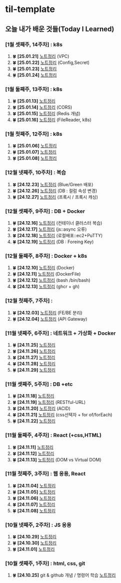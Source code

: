 # til-template

## 오늘 내가 배운 것들(Today I Learned)

### [1월 셋째주, 14주차] : k8s
1. 🍀 **[25.01.21]** [노트정리](https://github.com/boojang/semi-till/blob/main/Jan/25.01.21.md) (VPC)
2. 🍀 **[25.01.22]** [노트정리](https://github.com/boojang/semi-till/blob/main/Jan/25.01.22.md) (Config,Secret)
3. 🍀 **[25.01.23]** [노트정리](https://github.com/boojang/semi-till/blob/main/Jan/25.01.23.md) 
4. 🍀 **[25.01.24]** [노트정리](https://github.com/boojang/semi-till/blob/main/Jan/25.01.24.md)

### [1월 둘째주, 13주차] : k8s
1. 🍀 **[25.01.13]** [노트정리](https://github.com/boojang/semi-till/blob/main/Jan/25.01.13.md)
2. 🍀 **[25.01.14]** [노트정리](https://github.com/boojang/semi-till/blob/main/Jan/25.01.14.md) (CORS)
3. 🍀 **[25.01.15]** [노트정리](https://github.com/boojang/semi-till/blob/main/Jan/25.01.15.md) (Redis 개념)
4. 🍀 **[25.01.16]** [노트정리](https://github.com/boojang/semi-till/blob/main/Jan/25.01.16.md) (FileReader, k8s)

### [1월 첫째주, 12주차] : k8s
1. 🍀 **[25.01.06]** [노트정리](https://github.com/boojang/semi-till/blob/main/Jan/25.01.06.md)
2. 🍀 **[25.01.07]** [노트정리](https://github.com/boojang/semi-till/blob/main/Jan/25.01.07.md)
3. 🍀 **[25.01.08]** [노트정리](https://github.com/boojang/semi-till/blob/main/Jan/25.01.08.md)


### [12월 넷째주, 10주차] : 복습
1. 🍀 **[24.12.23]** [노트정리](https://github.com/boojang/semi-till/blob/main/Dec/24.12.23.md) (Blue/Green 배포)
2. 🍀 **[24.12.26]** [노트정리](https://github.com/boojang/semi-till/blob/main/Dec/24.12.27.md) (DB : 컬럼 속성 변경)
3. 🍀 **[24.12.27]** [노트정리](https://github.com/boojang/semi-till/blob/main/Dec/24.12.27.md) (프록시 / 프록시 캐싱)

### [12월 셋째주, 9주차] : DB + Docker
1. 🍀 **[24.12.16]** [노트정리](https://github.com/boojang/semi-till/blob/main/Dec/24.12.16.md) (컨테이너 클러스터 복습)
2. 🍀 **[24.12.17]** [노트정리](https://github.com/boojang/semi-till/blob/main/Dec/24.12.17.md) (js::async 오류)
3. 🍀 **[24.12.18]** [노트정리](https://github.com/boojang/semi-till/blob/main/Dec/24.12.18.md) (로컬배포::ec2+PuTTY)
4. 🍀 **[24.12.19]** [노트정리](https://github.com/boojang/semi-till/blob/main/Dec/24.12.19.md) (DB : Foreing Key)

### [12월 둘째주, 8주차] : Docker + k8s
1. 🍀 **[24.12.10]** [노트정리](https://github.com/boojang/semi-till/blob/main/Dec/24.12.10.md) (Docker)
2. 🍀 **[24.12.11]** [노트정리](https://github.com/boojang/semi-till/blob/main/Dec/24.12.11.md) (DockerFile)
3. 🍀 **[24.12.12]** [노트정리](https://github.com/boojang/semi-till/blob/main/Dec/24.12.12.md) (bash /bin/bash)
4. 🍀 **[24.12.13]** [노트정리](https://github.com/boojang/semi-till/blob/main/Dec/24.12.13.md) (ghcr + gh)

### [12월 첫째주, 7주차] : 
1. 🍀 **[24.12.03]** [노트정리](https://github.com/boojang/semi-till/blob/main/Dec/24.12.03.md) (FE/BE 분리)
2. 🍀 **[24.12.04]** [노트정리](https://github.com/boojang/semi-till/blob/main/Dec/24.12.04.md) (API Gateway)

### [11월 넷째주, 6주차] : 네트워크 + 가상화 + Docker
1. 🍀 **[24.11.25]** [노트정리](https://github.com/boojang/semi-till/blob/main/Nov/24.11.25.md)
2. 🍀 **[24.11.26]** [노트정리](https://github.com/boojang/semi-till/blob/main/Nov/24.11.26.md)
3. 🍀 **[24.11.27]** [노트정리](https://github.com/boojang/semi-till/blob/main/Nov/24.11.27.md)
4. 🍀 **[24.11.28]** [노트정리](https://github.com/boojang/semi-till/blob/main/Nov/24.11.28.md)
5. 🍀 **[24.11.29]** [노트정리](https://github.com/boojang/semi-till/blob/main/Nov/24.11.29.md)

### [11월 셋째주, 5주차] : DB +etc
1. 🍀 **[24.11.18]** [노트정리](https://github.com/boojang/semi-till/blob/main/Nov/24.11.18.md)
2. 🍀 **[24.11.19]** [노트정리](https://github.com/boojang/semi-till/blob/main/Nov/24.11.19.md) (RESTful-URL)
3. 🍀 **[24.11.20]** [노트정리](https://github.com/boojang/semi-till/blob/main/Nov/24.11.20.md) (ACID)
4. 🍀 **[24.11.21]** [노트정리](https://github.com/boojang/semi-till/blob/main/Nov/24.11.21.md) (css선택자 + for of/forEach)
5. 🍀 **[24.11.22]** [노트정리](https://github.com/boojang/semi-till/blob/main/Nov/24.11.22.md)

### [11월 둘째주, 4주차] : React (+css,HTML)
1. 🍀 **[24.11.11]** [노트정리](https://github.com/boojang/semi-till/blob/main/Nov/24.11.11.md)
2. 🍀 **[24.11.12]** [노트정리](https://github.com/boojang/semi-till/blob/main/Nov/24.11.12.md)
3. 🍀 **[24.11.13]** [노트정리](https://github.com/boojang/semi-till/blob/main/Nov/24.11.13.md) (DOM vs Virtual DOM)

### [11월 첫째주, 3주차] : 웹 응용, React
1. 🍀 **[24.11.04]** [노트정리](https://github.com/boojang/semi-till/blob/main/Nov/24.11.04.md)
2. 🍀 **[24.11.05]** [노트정리](https://github.com/boojang/semi-till/blob/main/Nov/24.11.05.md)
3. 🍀 **[24.11.06]** [노트정리](https://github.com/boojang/semi-till/blob/main/Nov/24.11.06.md)
4. 🍀 **[24.11.07]** [노트정리](https://github.com/boojang/semi-till/blob/main/Nov/24.11.07.md)
5. 🍀 **[24.11.08]** [노트정리](https://github.com/boojang/semi-till/blob/main/Nov/24.11.08.md)
   
### [10월 넷째주, 2주차] : JS 응용
1. 🍀 **[24.10.29]** [노트정리](https://github.com/boojang/semi-till/blob/main/Oct/24.10.29.md)
2. 🍀 **[24.10.30]** [노트정리](https://github.com/boojang/semi-till/blob/main/Oct/24.10.31.md)
3. 🍀 **[24.11.01]** [노트정리](https://github.com/boojang/semi-till/blob/main/Oct/24.11.01.md)

### [10월 셋째주, 1주차] : html, css, git
1. 🍀 **[24.10.25]** git & github 개념 / 명령어 학습 [노트정리](https://github.com/boojang/semi-till/blob/c20ef2553cbe7436c2be04b94e7324eba3930b8c/Oct/24-10-25.md)
